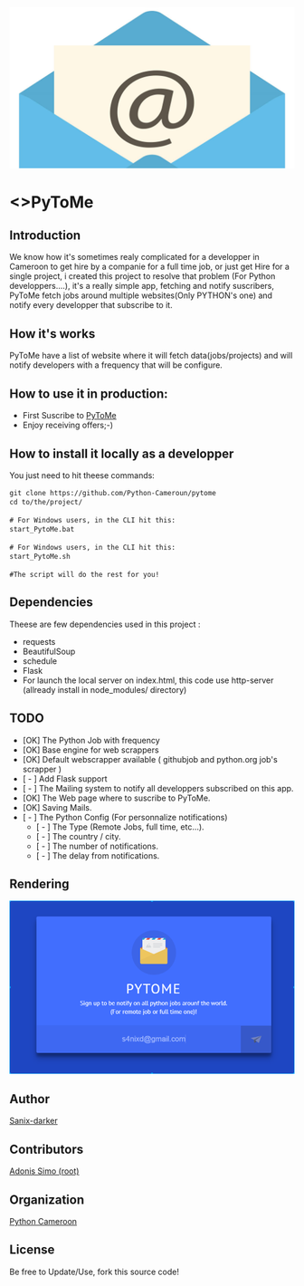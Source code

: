 <img src="assets/img/logo.jpg">

# <>PyToMe

## Introduction
   We know how it's sometimes realy complicated for a developper in Cameroon to get hire by a companie for a full time job, or just get Hire for a single project, i created this project to resolve that problem (For Python developpers....), it's a really simple app, fetching and notify suscribers, PyToMe fetch jobs around multiple websites(Only PYTHON's one) and notify every developper that subscribe to it.

## How it's works

PyToMe have a list of website where it will fetch data(jobs/projects) and will notify developers with a frequency that will be configure.

## How to use it in production:

- First Suscribe to [PyToMe](https://github.com/pytome)
- Enjoy receiving offers;-)

## How to install it locally as a developper

You just need to hit theese commands: 
```shell
git clone https://github.com/Python-Cameroun/pytome
cd to/the/project/

# For Windows users, in the CLI hit this:
start_PytoMe.bat

# For Windows users, in the CLI hit this:
start_PytoMe.sh

#The script will do the rest for you!
```

## Dependencies

Theese are few dependencies used in this project :

- requests
- BeautifulSoup
- schedule
- Flask
- For launch the local server on index.html, this code use http-server (allready install in node_modules/ directory)

## TODO

- [OK] The Python Job with frequency
- [OK]  Base engine for web scrappers 
- [OK] Default webscrapper available ( githubjob and python.org job's scrapper )
- [ - ] Add Flask support
- [ - ] The Mailing system to notify all developpers subscribed on this app.
- [OK] The Web page where to suscribe to PyToMe.
- [OK] Saving Mails.
- [ - ] The Python Config (For personnalize notifications)
    - [ - ] The Type (Remote Jobs, full time, etc...).
    - [ - ] The country / city.
    - [ - ] The number of notifications.
    - [ - ] The delay from notifications.

## Rendering
<img src="assets/img/rendu.png" />

## Author
[Sanix-darker](https://github.com/sanix-darker)

## Contributors
[Adonis Simo (root)](https://github.com/simo97)

## Organization
[Python Cameroon](https://github.com/python-cameroun)

## License
Be free to Update/Use, fork this source code!
